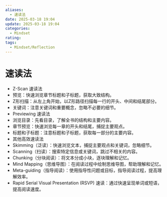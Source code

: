```yaml
---
aliases:
  - 速读法
date: 2025-03-18 19:04
update: 2025-03-18 19:04
categories:
  - Mindset
rating: 
tags:
  - Mindset/Reflection
---
```

# 速读法

- Z-Scan 速读法
- 预览：快速浏览章节标题和子标题，获取大致结构。
- Z形扫描：从左上角开始，以Z形路径扫描每一行的开头、中间和结尾部分。
- 关键词：注意关键词和重要概念，忽略不必要的细节。
- Previewing 速读法
- 浏览目录：先看目录，了解全书的结构和主要内容。
- 章节预览：快速浏览每一章的开头和结尾，捕捉主要观点。
- 标题和子标题：注意标题和子标题，获取每一部分的主要内容。
- 其他高效速读法
- Skimming（泛读）：快速浏览文本，捕捉主要观点和关键词，忽略细节。
- Scanning（扫读）：搜索特定信息或关键词，跳过不相关的内容。
- Chunking（分块阅读）：将文本分成小块，逐块理解和记忆。
- Mind Mapping（思维导图）：在阅读过程中绘制思维导图，帮助理解和记忆。
- Meta-guiding（指导阅读）：使用指导性问题或目标，指导阅读过程，提高理解效率。
- Rapid Serial Visual Presentation (RSVP) 速读：通过快速呈现单词或短语，提高阅读速度。


